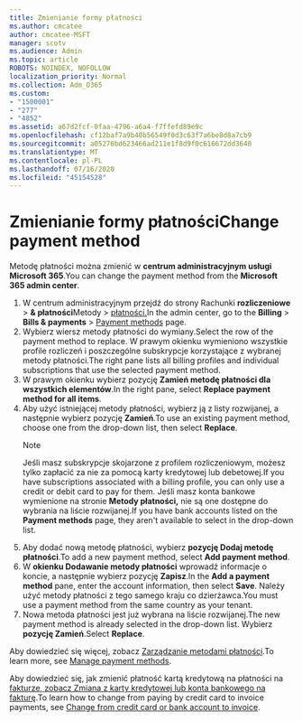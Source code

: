 ```yaml
---
title: Zmienianie formy płatności
ms.author: cmcatee
author: cmcatee-MSFT
manager: scotv
ms.audience: Admin
ms.topic: article
ROBOTS: NOINDEX, NOFOLLOW
localization_priority: Normal
ms.collection: Adm_O365
ms.custom:
- "1500001"
- "277"
- "4852"
ms.assetid: a67d2fcf-0faa-4796-a6a4-f7ffefd89e9c
ms.openlocfilehash: cf12baf7a9b40b56549f0d3c63f7a6be8d8a7cb9
ms.sourcegitcommit: a05276bd623466ad211e1f8d9f0c616672dd3640
ms.translationtype: MT
ms.contentlocale: pl-PL
ms.lasthandoff: 07/16/2020
ms.locfileid: "45154528"
---
```

# <a name="change-payment-method"></a><span data-ttu-id="d2183-102">Zmienianie formy płatności</span><span class="sxs-lookup"><span data-stu-id="d2183-102">Change payment method</span></span>

<span data-ttu-id="d2183-103">Metodę płatności można zmienić w **centrum administracyjnym usługi Microsoft 365**.</span><span class="sxs-lookup"><span data-stu-id="d2183-103">You can change the payment method from the **Microsoft 365 admin center**.</span></span>
  
1. <span data-ttu-id="d2183-104">W centrum administracyjnym przejdź do strony Rachunki **rozliczeniowe**  >  **& płatności**Metody  >  [płatności.](https://go.microsoft.com/fwlink/p/?linkid=2018806)</span><span class="sxs-lookup"><span data-stu-id="d2183-104">In the admin center, go to the **Billing** > **Bills & payments** > [Payment methods](https://go.microsoft.com/fwlink/p/?linkid=2018806) page.</span></span>
2. <span data-ttu-id="d2183-105">Wybierz wiersz metody płatności do wymiany.</span><span class="sxs-lookup"><span data-stu-id="d2183-105">Select the row of the payment method to replace.</span></span> <span data-ttu-id="d2183-106">W prawym okienku wymieniono wszystkie profile rozliczeń i poszczególne subskrypcje korzystające z wybranej metody płatności.</span><span class="sxs-lookup"><span data-stu-id="d2183-106">The right pane lists all billing profiles and individual subscriptions that use the selected payment method.</span></span>
3. <span data-ttu-id="d2183-107">W prawym okienku wybierz pozycję **Zamień metodę płatności dla wszystkich elementów**.</span><span class="sxs-lookup"><span data-stu-id="d2183-107">In the right pane, select **Replace payment method for all items**.</span></span>
4. <span data-ttu-id="d2183-108">Aby użyć istniejącej metody płatności, wybierz ją z listy rozwijanej, a następnie wybierz pozycję **Zamień**.</span><span class="sxs-lookup"><span data-stu-id="d2183-108">To use an existing payment method, choose one from the drop-down list, then select **Replace**.</span></span>
    > [!NOTE]
    > <span data-ttu-id="d2183-109">Jeśli masz subskrypcje skojarzone z profilem rozliczeniowym, możesz tylko zapłacić za nie za pomocą karty kredytowej lub debetowej.</span><span class="sxs-lookup"><span data-stu-id="d2183-109">If you have subscriptions associated with a billing profile, you can only use a credit or debit card to pay for them.</span></span> <span data-ttu-id="d2183-110">Jeśli masz konta bankowe wymienione na stronie **Metody płatności,** nie są one dostępne do wybrania na liście rozwijanej.</span><span class="sxs-lookup"><span data-stu-id="d2183-110">If you have bank accounts listed on the **Payment methods** page, they aren't available to select in the drop-down list.</span></span>
5. <span data-ttu-id="d2183-111">Aby dodać nową metodę płatności, wybierz **pozycję Dodaj metodę płatności**.</span><span class="sxs-lookup"><span data-stu-id="d2183-111">To add a new payment method, select **Add payment method**.</span></span>
6. <span data-ttu-id="d2183-112">W **okienku Dodawanie metody płatności** wprowadź informacje o koncie, a następnie wybierz pozycję **Zapisz**.</span><span class="sxs-lookup"><span data-stu-id="d2183-112">In the **Add a payment method** pane, enter the account information, then select **Save**.</span></span> <span data-ttu-id="d2183-113">Należy użyć metody płatności z tego samego kraju co dzierżawca.</span><span class="sxs-lookup"><span data-stu-id="d2183-113">You must use a payment method from the same country as your tenant.</span></span>
7. <span data-ttu-id="d2183-114">Nowa metoda płatności jest już wybrana na liście rozwijanej.</span><span class="sxs-lookup"><span data-stu-id="d2183-114">The new payment method is already selected in the drop-down list.</span></span> <span data-ttu-id="d2183-115">Wybierz **pozycję Zamień**.</span><span class="sxs-lookup"><span data-stu-id="d2183-115">Select **Replace**.</span></span>

<span data-ttu-id="d2183-116">Aby dowiedzieć się więcej, zobacz [Zarządzanie metodami płatności](https://docs.microsoft.com/microsoft-365/commerce/billing-and-payments/manage-payment-methods).</span><span class="sxs-lookup"><span data-stu-id="d2183-116">To learn more, see [Manage payment methods](https://docs.microsoft.com/microsoft-365/commerce/billing-and-payments/manage-payment-methods).</span></span>

<span data-ttu-id="d2183-117">Aby dowiedzieć się, jak zmienić płatność kartą kredytową na płatności na [fakturze, zobacz Zmiana z karty kredytowej lub konta bankowego na fakturę](https://docs.microsoft.com/microsoft-365/commerce/billing-and-payments/change-payment-method#change-from-credit-card-or-bank-account-to-invoice).</span><span class="sxs-lookup"><span data-stu-id="d2183-117">To learn how to change from paying by credit card to invoice payments, see [Change from credit card or bank account to invoice](https://docs.microsoft.com/microsoft-365/commerce/billing-and-payments/change-payment-method#change-from-credit-card-or-bank-account-to-invoice).</span></span>